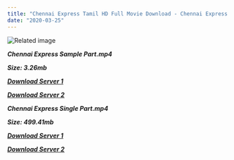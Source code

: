 ```yaml
---
title: "Chennai Express Tamil HD Full Movie Download - Chennai Express Tamil HD Movie Download"
date: "2020-03-25"
---
```


![Related image](https://m.media-amazon.com/images/M/MV5BYWViMDYzMzQtNjA0NC00ZDIxLThhYzYtYzcxY2M2NzA5N2E3L2ltYWdlXkEyXkFqcGdeQXVyNDkxMzY0Mjk@._V1_.jpg)

**_Chennai Express Sample Part.mp4_**

**_Size: 3.26mb_**

**_[Download Server 1](http://dl2.tamilsrcg.xyz/load/2013/Chennai{8713b6b5f6e59cdcf244c33a3a7a492372c7347c9d869ddefa7d70dd3612d3d9}20Express/Chennai{8713b6b5f6e59cdcf244c33a3a7a492372c7347c9d869ddefa7d70dd3612d3d9}20Express{8713b6b5f6e59cdcf244c33a3a7a492372c7347c9d869ddefa7d70dd3612d3d9}20HDRip/Chennai{8713b6b5f6e59cdcf244c33a3a7a492372c7347c9d869ddefa7d70dd3612d3d9}20Express{8713b6b5f6e59cdcf244c33a3a7a492372c7347c9d869ddefa7d70dd3612d3d9}20704x300/Chennai{8713b6b5f6e59cdcf244c33a3a7a492372c7347c9d869ddefa7d70dd3612d3d9}20Express{8713b6b5f6e59cdcf244c33a3a7a492372c7347c9d869ddefa7d70dd3612d3d9}20(Tamil){8713b6b5f6e59cdcf244c33a3a7a492372c7347c9d869ddefa7d70dd3612d3d9}20(2013){8713b6b5f6e59cdcf244c33a3a7a492372c7347c9d869ddefa7d70dd3612d3d9}20HDRip{8713b6b5f6e59cdcf244c33a3a7a492372c7347c9d869ddefa7d70dd3612d3d9}20Sample{8713b6b5f6e59cdcf244c33a3a7a492372c7347c9d869ddefa7d70dd3612d3d9}20HD.mp4)_**

**_[Download Server 2](http://dl2.tamilsrcg.xyz/load/2013/Chennai{8713b6b5f6e59cdcf244c33a3a7a492372c7347c9d869ddefa7d70dd3612d3d9}20Express/Chennai{8713b6b5f6e59cdcf244c33a3a7a492372c7347c9d869ddefa7d70dd3612d3d9}20Express{8713b6b5f6e59cdcf244c33a3a7a492372c7347c9d869ddefa7d70dd3612d3d9}20HDRip/Chennai{8713b6b5f6e59cdcf244c33a3a7a492372c7347c9d869ddefa7d70dd3612d3d9}20Express{8713b6b5f6e59cdcf244c33a3a7a492372c7347c9d869ddefa7d70dd3612d3d9}20704x300/Chennai{8713b6b5f6e59cdcf244c33a3a7a492372c7347c9d869ddefa7d70dd3612d3d9}20Express{8713b6b5f6e59cdcf244c33a3a7a492372c7347c9d869ddefa7d70dd3612d3d9}20(Tamil){8713b6b5f6e59cdcf244c33a3a7a492372c7347c9d869ddefa7d70dd3612d3d9}20(2013){8713b6b5f6e59cdcf244c33a3a7a492372c7347c9d869ddefa7d70dd3612d3d9}20HDRip{8713b6b5f6e59cdcf244c33a3a7a492372c7347c9d869ddefa7d70dd3612d3d9}20Sample{8713b6b5f6e59cdcf244c33a3a7a492372c7347c9d869ddefa7d70dd3612d3d9}20HD.mp4)_**

**_Chennai Express Single Part.mp4_**

**_Size: 499.41mb_**

**_[Download Server 1](http://dl2.tamilsrcg.xyz/load/2013/Chennai{8713b6b5f6e59cdcf244c33a3a7a492372c7347c9d869ddefa7d70dd3612d3d9}20Express/Chennai{8713b6b5f6e59cdcf244c33a3a7a492372c7347c9d869ddefa7d70dd3612d3d9}20Express{8713b6b5f6e59cdcf244c33a3a7a492372c7347c9d869ddefa7d70dd3612d3d9}20HDRip/Chennai{8713b6b5f6e59cdcf244c33a3a7a492372c7347c9d869ddefa7d70dd3612d3d9}20Express{8713b6b5f6e59cdcf244c33a3a7a492372c7347c9d869ddefa7d70dd3612d3d9}20704x300/Chennai{8713b6b5f6e59cdcf244c33a3a7a492372c7347c9d869ddefa7d70dd3612d3d9}20Express{8713b6b5f6e59cdcf244c33a3a7a492372c7347c9d869ddefa7d70dd3612d3d9}20(Tamil){8713b6b5f6e59cdcf244c33a3a7a492372c7347c9d869ddefa7d70dd3612d3d9}20(2013){8713b6b5f6e59cdcf244c33a3a7a492372c7347c9d869ddefa7d70dd3612d3d9}20HDRip{8713b6b5f6e59cdcf244c33a3a7a492372c7347c9d869ddefa7d70dd3612d3d9}20HD.mp4)_**

**_[Download Server 2](http://dl2.tamilsrcg.xyz/load/2013/Chennai{8713b6b5f6e59cdcf244c33a3a7a492372c7347c9d869ddefa7d70dd3612d3d9}20Express/Chennai{8713b6b5f6e59cdcf244c33a3a7a492372c7347c9d869ddefa7d70dd3612d3d9}20Express{8713b6b5f6e59cdcf244c33a3a7a492372c7347c9d869ddefa7d70dd3612d3d9}20HDRip/Chennai{8713b6b5f6e59cdcf244c33a3a7a492372c7347c9d869ddefa7d70dd3612d3d9}20Express{8713b6b5f6e59cdcf244c33a3a7a492372c7347c9d869ddefa7d70dd3612d3d9}20704x300/Chennai{8713b6b5f6e59cdcf244c33a3a7a492372c7347c9d869ddefa7d70dd3612d3d9}20Express{8713b6b5f6e59cdcf244c33a3a7a492372c7347c9d869ddefa7d70dd3612d3d9}20(Tamil){8713b6b5f6e59cdcf244c33a3a7a492372c7347c9d869ddefa7d70dd3612d3d9}20(2013){8713b6b5f6e59cdcf244c33a3a7a492372c7347c9d869ddefa7d70dd3612d3d9}20HDRip{8713b6b5f6e59cdcf244c33a3a7a492372c7347c9d869ddefa7d70dd3612d3d9}20HD.mp4)_**

